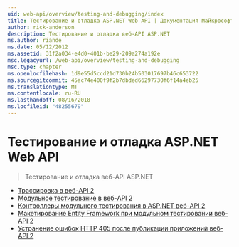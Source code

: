```yaml
---
uid: web-api/overview/testing-and-debugging/index
title: Тестирование и отладка ASP.NET Web API | Документация Майкрософт
author: rick-anderson
description: Тестирование и отладка веб-API ASP.NET
ms.author: riande
ms.date: 05/12/2012
ms.assetid: 31f2a034-e4d0-401b-be29-209a274a192e
msc.legacyurl: /web-api/overview/testing-and-debugging
msc.type: chapter
ms.openlocfilehash: 1d9e55d5ccd21d730b24b503017697b46c653722
ms.sourcegitcommit: 45ac74e400f9f2b7dbded66297730f6f14a4eb25
ms.translationtype: MT
ms.contentlocale: ru-RU
ms.lasthandoff: 08/16/2018
ms.locfileid: "48255679"
---
```

<a name="testing-and-debugging-aspnet-web-api"></a>Тестирование и отладка ASP.NET Web API
====================
> Тестирование и отладка веб-API ASP.NET


- [Трассировка в веб-API 2](tracing-in-aspnet-web-api.md)
- [Модульное тестирование в веб-API 2](unit-testing-with-aspnet-web-api.md)
- [Контроллеры модульного тестирования в ASP.NET веб-API 2](unit-testing-controllers-in-web-api.md)
- [Макетирование Entity Framework при модульном тестировании веб-API 2](mocking-entity-framework-when-unit-testing-aspnet-web-api-2.md)
- [Устранение ошибок HTTP 405 после публикации приложений веб-API 2](troubleshooting-http-405-errors-after-publishing-web-api-applications.md)
